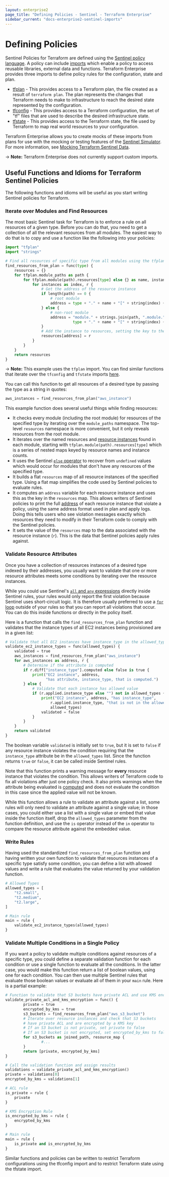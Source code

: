 ```yaml
---
layout: enterprise2
page_title: "Defining Policies - Sentinel - Terraform Enterprise"
sidebar_current: "docs-enterprise2-sentinel-imports"
---
```


# Defining Policies

Sentinel Policies for Terraform are defined using the [Sentinel policy
language](https://docs.hashicorp.com/sentinel/language/). A policy can include
[imports](https://docs.hashicorp.com/sentinel/concepts/imports) which enable a
policy to access reusable libraries, external data and functions. Terraform
Enterprise provides three imports to define policy rules for the configuration,
state and plan.

- [tfplan](./tfplan.html) - This provides access to a Terraform plan, the file created as a result of `terraform plan`.	 The plan represents the changes that Terraform needs to make to infrastructure to reach the desired state represented by the configuration.
- [tfconfig](./tfconfig.html) - This provides access to a Terraform configuration, the set of "tf" files that are used to describe the desired infrastructure state.
- [tfstate](./tfstate.html) - This provides access to the Terraform state, the file used by Terraform to map real world resources to your configuration.

Terraform Enterprise allows you to create mocks of these imports from plans for
use with the mocking or testing features of the [Sentinel
Simulator](https://docs.hashicorp.com/sentinel/commands/). For more information,
see [Mocking Terraform Sentinel Data](../mock.html).

-> **Note:** Terraform Enterprise does not currently support custom imports.

## Useful Functions and Idioms for Terraform Sentinel Policies

The following functions and idioms will be useful as you start writing Sentinel policies for Terraform.

### Iterate over Modules and Find Resources

The most basic Sentinel task for Terraform is to enforce a rule on all resources of a given type. Before you can do that, you need to get a collection of all the relevant resources from all modules. The easiest way to do that is to copy and use a function like the following into your policies:

```python
import "tfplan"
import "strings"

# Find all resources of specific type from all modules using the tfplan import
find_resources_from_plan = func(type) {
    resources = {}
    for tfplan.module_paths as path {
        for tfplan.module(path).resources[type] else {} as name, instances {
            for instances as index, r {
                # Get the address of the resource instance
                if length(path) == 0 {
                    # root module
                    address = type + "." + name + "[" + string(index) + "]"
                } else {
                    # non-root module
                    address = "module." + strings.join(path, ".module.") + "." +
                              type + "." + name + "[" + string(index) + "]"
                }
                # Add the instance to resources, setting the key to the address
                resources[address] = r
            }
        }
    }
    return resources
}
```

-> **Note:** This example uses the `tfplan` import. You can find similar functions that iterate over the `tfconfig` and `tfstate` imports [here](https://github.com/hashicorp/terraform-guides/tree/master/governance/second-generation/common-functions).

You can call this function to get all resources of a desired type by passing the type as a string in quotes:

```python
aws_instances = find_resources_from_plan("aws_instance")
```

This example function does several useful things while finding resources:

- It checks every module (including the root module) for resources of the specified type by iterating over the `module_paths` namespace. The top-level `resources` namespace is more convenient, but it only reveals resources from the root module.
- It iterates over the named resources and [resource instances](/docs/configuration/resources.html#count-multiple-resource-instances) found in each module, starting with `tfplan.module(path).resources[type]` which is a series of nested maps keyed by resource names and instance counts.
- It uses the Sentinel [`else` operator](https://docs.hashicorp.com/sentinel/language/spec#else-operator) to recover from `undefined` values which would occur for modules that don't have any resources of the specified type.
- It builds a flat `resources` map of all resource instances of the specified type. Using a flat map simplifies the code used by Sentinel policies to evaluate rules.
- It computes an `address` variable for each resource instance and uses this as the key in the `resources` map. This allows writers of Sentinel policies to print the full [address](/docs/internals/resource-addressing.html) of each resource instance that violate a policy, using the same address format used in plan and apply logs. Doing this tells users who see violation messages exactly which resources they need to modify in their Terraform code to comply with the Sentinel policies.
- It sets the value of the `resources` map to the data associated with the resource instance (`r`). This is the data that Sentinel policies apply rules against.

### Validate Resource Attributes

Once you have a collection of resources instances of a desired type indexed by their addresses, you usually want to validate that one or more resource attributes meets some conditions by iterating over the resource instances.

While you could use Sentinel's [`all` and `any` expressions](https://docs.hashicorp.com/sentinel/language/boolexpr#any-all-expressions) directly inside Sentinel rules, your rules would only report the first violation because Sentinel uses short-circuit logic. It is therefore usually preferred to use a [`for` loop](https://docs.hashicorp.com/sentinel/language/loops) outside of your rules so that you can report all violations that occur. You can do this inside functions or directly in the policy itself.

Here is a function that calls the `find_resources_from_plan` function and validates that the instance types of all EC2 instances being provisioned are in a given list:

```python
# Validate that all EC2 instances have instance_type in the allowed_types list
validate_ec2_instance_types = func(allowed_types) {
    validated = true
    aws_instances = find_resources_from_plan("aws_instance")
    for aws_instances as address, r {
        # Determine if the attribute is computed
        if r.diff["instance_type"].computed else false is true {
            print("EC2 instance", address,
                  "has attribute, instance_type, that is computed.")
        } else {
            # Validate that each instance has allowed value
            if (r.applied.instance_type else "") not in allowed_types {
                print("EC2 instance", address, "has instance_type",
                    r.applied.instance_type, "that is not in the allowed list:",
                    allowed_types)
                validated = false
            }
        }
    }
    return validated
}
```

The boolean variable `validated` is initially set to `true`, but it is set to `false` if any resource instance violates the condition requiring that the `instance_type` attribute be in the `allowed_types` list. Since the function returns `true` or `false`, it can be called inside Sentinel rules.

Note that this function prints a warning message for **every** resource instance that violates the condition. This allows writers of Terraform code to fix all violations after just one policy check. It also prints warnings when the attribute being evaluated is [computed](/docs/enterprise/sentinel/import/tfplan.html#value-computed) and does not evaluate the condition in this case since the applied value will not be known.

While this function allows a rule to validate an attribute against a list, some rules will only need to validate an attribute against a single value; in those cases, you could either use a list with a single value or embed that value inside the function itself, drop the `allowed_types` parameter from the function definition, and use the `is` operator instead of the `in` operator to compare the resource attribute against the embedded value.

### Write Rules

Having used the standardized `find_resources_from_plan` function and having written your own function to validate that resources instances of a specific type satisfy some condition, you can define a list with allowed values and write a rule that evaluates the value returned by your validation function.

```python
# Allowed Types
allowed_types = [
    "t2.small",
    "t2.medium",
    "t2.large",
]

# Main rule
main = rule {
    validate_ec2_instance_types(allowed_types)
}

```

### Validate Multiple Conditions in a Single Policy

If you want a policy to validate multiple conditions against resources of a specific type, you could define a separate validation function for each condition or use a single function to evaluate all the conditions. In the latter case, you would make this function return a list of boolean values, using one for each condition.  You can then use multiple Sentinel rules that evaluate those boolean values or evaluate all of them in your `main` rule. Here is a partial example:

```python
# Function to validate that S3 buckets have private ACL and use KMS encryption
validate_private_acl_and_kms_encryption = func() {
        private = true
        encrypted_by_kms = true
        s3_buckets = find_resources_from_plan("aws_s3_bucket")
        # Iterate over resource instances and check that S3 buckets
        # have private ACL and are encrypted by a KMS key
        # If an S3 bucket is not private, set private to false
        # If an S3 bucket is not encrypted, set encrypted_by_kms to false
        for s3_buckets as joined_path, resource_map {
                #...
        }
        return [private, encrypted_by_kms]
}

# Call the validation function and assign results
validations = validate_private_acl_and_kms_encryption()
private = validations[0]
encrypted_by_kms = validations[1]

# ACL rule
is_private = rule {
    private
}

# KMS Encryption Rule
is_encrypted_by_kms = rule {
    encrypted_by_kms
}

# Main rule
main = rule {
    is_private and is_encrypted_by_kms
}
```

Similar functions and policies can be written to restrict Terraform configurations using the tfconfig import and to restrict Terraform state using  the tfstate import.

